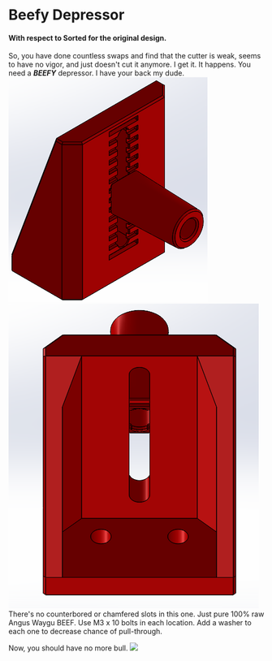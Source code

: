 # Beefy Depressor
#### With respect to Sorted for the original design.
So, you have done countless swaps and find that the cutter is weak, seems to have no vigor, and just doesn't cut it anymore. I get it. It happens. You need a ***BEEFY*** depressor. I have your back my dude.
![CAD.png](https://github.com/IRTrail/G2E-Filametrix/blob/main/Beefy%20Depressor/images/CAD.png?raw=true)
![CAD_back.png](https://github.com/IRTrail/G2E-Filametrix/blob/main/Beefy%20Depressor/images/CAD_back.png?raw=true)  
There's no counterbored or chamfered slots in this one. Just pure 100% raw Angus Waygu BEEF. Use M3 x 10 bolts in each location. Add a washer to each one to decrease chance of pull-through.

Now, you should have no more bull.
![](https://c.tenor.com/RNaLMG4dGIcAAAAM/bull-matador-flipped.gif)
